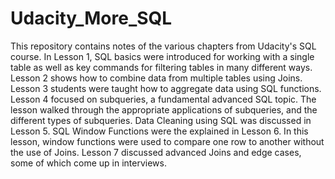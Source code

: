 # Udacity_More_SQL

This repository contains notes of the various chapters from Udacity's SQL course.  In Lesson 1, SQL basics were introduced for working with a single table as well as key commands for filtering tables in many different ways.  Lesson 2 shows how to combine data from multiple tables using Joins.  Lesson 3 students were taught how to aggregate data using SQL functions.  Lesson 4 focused on subqueries, a fundamental advanced SQL topic.  The lesson walked through the appropriate applications of subqueries, and the different types of subqueries.  Data Cleaning using SQL was discussed in Lesson 5.  SQL Window Functions were the explained in Lesson 6.  In this lesson, window functions were used to compare one row to another without the use of Joins.  Lesson 7 discussed advanced Joins and edge cases, some of which come up in interviews.
